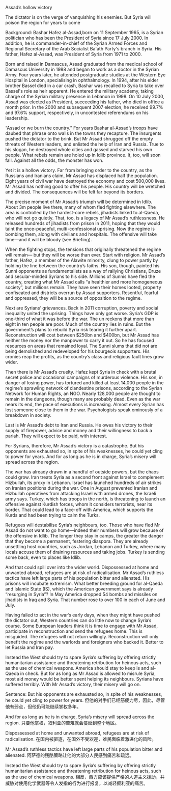 Assad’s hollow victory

The dictator is on the verge of vanquishing his enemies. 
But Syria will poison the region for years to come

Background: 
Bashar Hafez al-Assad,born on 11 September 1965, is a Syrian politician who has been the President of Syria since 17 July 2000. In addition, he is commander-in-chief of the Syrian Armed Forces and Regional Secretary of the Arab Socialist Ba'ath Party's branch in Syria. His father, Hafez al-Assad, was President of Syria from 1971 to 2000.

Born and raised in Damascus, Assad graduated from the medical school of Damascus University in 1988 and began to work as a doctor in the Syrian Army. Four years later, he attended postgraduate studies at the Western Eye Hospital in London, specialising in ophthalmology. In 1994, after his elder brother Bassel died in a car crash, Bashar was recalled to Syria to take over Bassel's role as heir apparent. He entered the military academy, taking charge of the Syrian military presence in Lebanon in 1998. On 10 July 2000, Assad was elected as President, succeeding his father, who died in office a month prior. In the 2000 and subsequent 2007 election, he received 99.7% and 97.6% support, respectively, in uncontested referendums on his leadership.

“Assad or we burn the country.” For years Bashar al-Assad’s troops have daubed that phrase onto walls in the towns they recapture. The insurgents pushed the dictator to the brink. But Mr Assad shrugged off the empty threats of Western leaders, and enlisted the help of Iran and Russia. True to his slogan, he destroyed whole cities and gassed and starved his own people. What rebels remain are holed up in Idlib province. It, too, will soon fall. Against all the odds, the monster has won.

Yet it is a hollow victory. Far from bringing order to the country, as the Russians and Iranians claim, Mr Assad has displaced half the population. Eight years of civil war have destroyed the economy and cost 500,000 lives. Mr Assad has nothing good to offer his people. His country will be wretched and divided. The consequences will be felt far beyond its borders.

The precise moment of Mr Assad’s triumph will be determined in Idlib. About 3m people live there, many of whom fled fighting elsewhere. The area is controlled by the hardest-core rebels, jihadists linked to al-Qaeda, who will not go quietly. That, too, is a legacy of Mr Assad’s ruthlessness. He released hundreds of jihadists from prison in 2011, hoping that they would taint the once-peaceful, multi-confessional uprising. Now the regime is bombing them, along with civilians and hospitals. The offensive will take time—and it will be bloody (see Briefing).

When the fighting stops, the tensions that originally threatened the regime will remain— but they will be worse than ever. Start with religion. Mr Assad’s father, Hafez, a member of the Alawite minority, clung to power partly by holding the line between the country’s faiths. His son, though, painted his Sunni opponents as fundamentalists as a way of rallying Christians, Druze and secular-minded Syrians to his side. Millions of Sunnis have fled the country, creating what Mr Assad calls “a healthier and more homogeneous society”, but millions remain. They have seen their homes looted, property confiscated and districts overrun by Assad supporters. Resentful, fearful and oppressed, they will be a source of opposition to the regime.

Next are Syrians’ grievances. Back in 2011 corruption, poverty and social inequality united the uprising. Things have only got worse. Syria’s GDP is one-third of what it was before the war. The un reckons that more than eight in ten people are poor. Much of the country lies in ruins. But the government’s plans to rebuild Syria risk tearing it further apart. Reconstruction will cost between $250bn and $400bn, but Mr Assad has neither the money nor the manpower to carry it out. So he has focused resources on areas that remained loyal. The Sunni slums that did not are being demolished and redeveloped for his bourgeois supporters. His cronies reap the profits, as the country’s class and religious fault lines grow wider.

Then there is Mr Assad’s cruelty. Hafez kept Syria in check with a brutal secret police and occasional campaigns of murderous violence. His son, in danger of losing power, has tortured and killed at least 14,000 people in the regime’s sprawling network of clandestine prisons, according to the Syrian Network for Human Rights, an NGO. Nearly 128,000 people are thought to remain in the dungeons, though many are probably dead. Even as the war nears its end, the pace of executions is increasing. Almost every Syrian has lost someone close to them in the war. Psychologists speak ominously of a breakdown in society.

Last is Mr Assad’s debt to Iran and Russia. He owes his victory to their supply of firepower, advice and money and their willingness to back a pariah. They will expect to be paid, with interest.

For Syrians, therefore, Mr Assad’s victory is a catastrophe. But his opponents are exhausted so, in spite of his weaknesses, he could yet cling to power for years. And for as long as he is in charge, Syria’s misery will spread across the region.

The war has already drawn in a handful of outside powers, but the chaos could grow. Iran treats Syria as a second front against Israel to complement Hizbullah, its proxy in Lebanon. Israel has launched hundreds of air strikes on Iranian positions during the war. One in August prevented Iranian and Hizbullah operatives from attacking Israel with armed drones, the Israeli army says. Turkey, which has troops in the north, is threatening to launch an offensive against Kurdish forces, whom it considers terrorists, near its border. That could lead to a face-off with America, which supports the Kurds and had been trying to calm the Turks.

Refugees will destabilise Syria’s neighbours, too. Those who have fled Mr Assad do not want to go home—indeed their numbers will grow because of the offensive in Idlib. The longer they stay in camps, the greater the danger that they become a permanent, festering diaspora. They are already unsettling host countries, such as Jordan, Lebanon and Turkey, where many locals accuse them of draining resources and taking jobs. Turkey is sending some back, even to places like Idlib.

And that could spill over into the wider world. Dispossessed at home and unwanted abroad, refugees are at risk of radicalisation. Mr Assad’s ruthless tactics have left large parts of his population bitter and alienated. His prisons will incubate extremism. What better breeding ground for al-Qaeda and Islamic State (IS), which the American government says is already “resurging in Syria”? In May America dropped 54 bombs and missiles on jihadists in Iraq and Syria. That number rose to over 100 in each of June and July.

Having failed to act in the war’s early days, when they might have pushed the dictator out, Western countries can do little now to change Syria’s course. Some European leaders think it is time to engage with Mr Assad, participate in reconstruction and send the refugees home. This is misguided. The refugees will not return willingly. Reconstruction will only benefit the regime and the warlords and foreigners who backed it. Better to let Russia and Iran pay.

Instead the West should try to spare Syria’s suffering by offering strictly humanitarian assistance and threatening retribution for heinous acts, such as the use of chemical weapons. America should stay to keep is and al-Qaeda in check. But for as long as Mr Assad is allowed to misrule Syria, most aid money would be better spent helping its neighbours. Syrians have suffered terribly. With Mr Assad’s victory, their misery will go on.

Sentence:
But his opponents are exhausted so, in spite of his weaknesses, he could yet cling to power for years.
但他的对手们已经筋疲力尽，因此，尽管他有弱点，但他仍可能继续掌权多年。

And for as long as he is in charge, Syria’s misery will spread across the region.
只要他掌权，叙利亚的苦难就会蔓延到整个地区。

Dispossessed at home and unwanted abroad, refugees are at risk of radicalisation.
在国内被驱逐，在国外不受欢迎，难民面临着激进化的风险。

Mr Assad’s ruthless tactics have left large parts of his population bitter and alienated.
阿萨德的残酷策略让他的大部分人民感到痛苦和疏远。

Instead the West should try to spare Syria’s suffering by offering strictly humanitarian assistance and threatening retribution for heinous acts, such as the use of chemical weapons.
相反，西方应该提供严格的人道主义援助，并威胁对使用化学武器等令人发指的行为进行报复，以减轻叙利亚的痛苦。